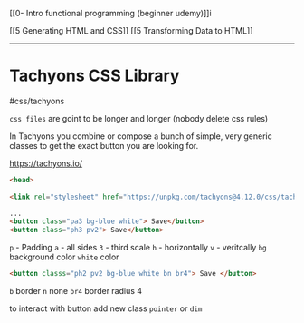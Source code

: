 [[0- Intro functional programming (beginner udemy)]]i


[[5 Generating HTML and CSS]]
[[5 Transforming Data to HTML]]


---
# Tachyons CSS Library
#css/tachyons

`css files` are goint to be longer and longer (nobody delete css rules)

In Tachyons  you combine or compose a bunch of simple, very generic classes to get the exact button you are looking for.

https://tachyons.io/

```html
<head> 
	
<link rel="stylesheet" href="https://unpkg.com/tachyons@4.12.0/css/tachyons.min.css"/>
```

```html
...
<button class="pa3 bg-blue white"> Save</button>
<button class="ph3 pv2"> Save</button>

```
`p` - Padding
`a` - all sides
`3` - third scale
`h` - horizontally
`v` - veritcally
`bg` background color
`white` color

```html
<button classs="ph2 pv2 bg-blue white bn br4"> Save </button>
```
`b` border
`n` none
`br4` border radius 4

to interact with button add new class `pointer` or `dim`

